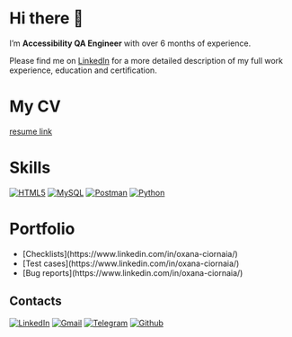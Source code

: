 # Hi there 👋

I’m **Accessibility QA Engineer** with over 6 months of experience. 
<!---
- 👋 Hi, I’m @ciornaiaoxana
- 👀 I’m interested in learning IT
- 🌱 I’m currently working as an Accessibility QA
--->

Please find me on [LinkedIn](https://www.linkedin.com/in/oxana-ciornaia/) for a more detailed description of my full work experience, education and certification.

# My CV
[resume link](https://www.linkedin.com/in/oxana-ciornaia/)

# Skills


<p>
<a href="https://github.com/ciornaiaoxana/LearnHTML" target="_blank"><img alt="HTML5" src="https://img.shields.io/badge/HTML5-E34F26?style=for-the-badge&logo=html5&logoColor=white" /></a> <a href="https://www.linkedin.com/in/oxana-ciornaia" target="_blank"><img alt="MySQL" src="https://img.shields.io/badge/MySQL-005C84?style=for-the-badge&logo=mysql&logoColor=white" /></a> <a href="https://www.linkedin.com/in/oxana-ciornaia" target="_blank"><img alt="Postman" src="https://img.shields.io/badge/Postman-FF6C37?style=for-the-badge&logo=Postman&logoColor=white" /></a> <a href="https://github.com/ciornaiaoxana/Python" target="_blank"><img alt="Python" src="https://img.shields.io/badge/Python-FFD43B?style=for-the-badge&logo=python&logoColor=blue" /></a> 
</p>




# Portfolio

<ul>
<li> [Checklists](https://www.linkedin.com/in/oxana-ciornaia/) </li>
<li> [Test cases](https://www.linkedin.com/in/oxana-ciornaia/) </li>
<li> [Bug reports](https://www.linkedin.com/in/oxana-ciornaia/) </li>
</ul>


## Contacts
<p><a href="https://www.linkedin.com/in/oxana-ciornaia" target="_blank"><img alt="LinkedIn" src="https://img.shields.io/badge/linkedin-%230077B5.svg?&style=for-the-badge&logo=linkedin&logoColor=white" /></a>  <a href="mailto:@ciornaiaoxana@gmail.com" target="_blank"><img alt="Gmail" src="https://img.shields.io/badge/Gmail-D14836?style=for-the-badge&logo=gmail&logoColor=white" /></a> <a href="https://t.me/oxana_ciornaia" target="_blank"><img alt="Telegram" src="https://img.shields.io/badge/Telegram-2CA5E0?style=for-the-badge&logo=telegram&logoColor=white" /></a> <a href="https://github.com/ciornaiaoxana" target="_blank"><img alt="Github" src="https://img.shields.io/badge/GitHub-%2312100E.svg?&style=for-the-badge&logo=Github&logoColor=white" /></a> 
</p>







<!---
ciornaiaoxana/ciornaiaoxana is a ✨ special ✨ repository because its `README.md` (this file) appears on your GitHub profile.
You can click the Preview link to take a look at your changes.
--->

